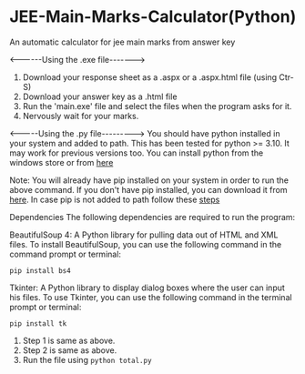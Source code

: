 # JEE-Main-Marks-Calculator(Python)
An automatic calculator for jee main marks from answer key

<------Using the .exe file------->
1. Download your response sheet as a .aspx or a .aspx.html file (using Ctr-S)
2. Download your answer key as a .html file
3. Run the 'main.exe' file and select the files when the program asks for it.
4. Nervously wait for your marks.

<-----Using the .py file--------->
You should have python installed in your system and added to path. This has been tested for python >= 3.10. It may work for previous versions too.
You can install python from the windows store or from [here](https://www.python.org/)

Note: You will already have pip installed on your system in order to run the above command. If you don't have pip installed, you can download it from [here](https://pip.pypa.io/en/stable/installation/). In case pip is not added to path follow these [steps](https://stackoverflow.com/questions/23708898/pip-is-not-recognized-as-an-internal-or-external-command)

Dependencies
The following dependencies are required to run the program:

BeautifulSoup 4: A Python library for pulling data out of HTML and XML files.
To install BeautifulSoup, you can use the following command in the command prompt or terminal:

`pip install bs4`

Tkinter: A Python library to display dialog boxes where the user can input his files.
To use Tkinter, you can use the following command in the terminal prompt or terminal:

`pip install tk`


1. Step 1 is same as above.
2. Step 2 is same as above.
3. Run the file using `python total.py`
